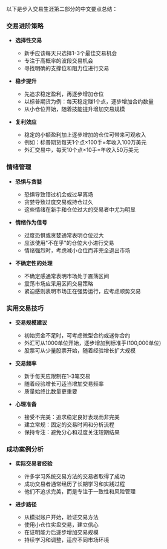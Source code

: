 以下是步入交易生涯第二部分的中文要点总结：

### 交易进阶策略
- **选择性交易**
  - 新手应该每天只选择1-3个最佳交易机会
  - 专注于高概率的波段交易机会
  - 寻找明确的支撑位和阻力位进行交易

- **稳步提升**
  - 先追求稳定盈利，再逐步增加仓位
  - 以标普期货为例：每天稳定赚1个点，逐步增加合约数量
  - 从小仓位开始，随着技能提升增加交易规模

- **复利效应**
  - 稳定的小额盈利加上逐步增加的仓位可带来可观收入
  - 例如：标普期货每天1个点×100手=年收入100万美元
  - 外汇交易中，每天10个点×10手=年收入50万美元

### 情绪管理
- **恐惧与贪婪**
  - 恐惧导致错过机会或过早离场
  - 贪婪导致过度交易或持仓过久
  - 这些情绪在新手和仓位过大的交易者中尤为明显

- **情绪作为信号**
  - 过度恐惧或贪婪通常表明仓位过大
  - 应该使用"不在乎"的仓位大小进行交易
  - 情绪强烈时，考虑减小仓位而非完全退出市场

- **不确定性的处理**
  - 不确定感通常表明市场处于震荡区间
  - 震荡市场应采用区间交易策略
  - 紧迫感则表明市场正在强势运行，应考虑顺势交易

### 实用交易技巧
- **交易规模建议**
  - 初始资金不足时，可考虑微型合约或迷你合约
  - 外汇可从1000单位开始，逐步增加到标准手(100,000单位)
  - 股票可从少量股票开始，随着经验增长扩大规模

- **交易频率**
  - 新手每天应限制在1-3笔交易
  - 随着经验增长可适当增加交易频率
  - 质量始终比数量更重要

- **心理准备**
  - 接受不完美：追求稳定良好表现而非完美
  - 建立常规：固定的交易时间和分析流程
  - 保持专注：避免分心和过度关注短期结果

### 成功案例分析
- **实际交易者经验**
  - 许多学习系统交易方法的交易者取得了成功
  - 成功交易者通常经历了长期学习和实践过程
  - 他们不追求完美，而是专注于一致性和风险管理

- **进步路径**
  - 从模拟账户开始，验证交易方法
  - 使用小仓位实盘交易，建立信心
  - 在证明能力后逐步增加交易规模
  - 持续学习和调整，适应不同市场环境 